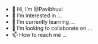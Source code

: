 - 👋 Hi, I’m @Pavibhuvi
- 👀 I’m interested in ...
- 🌱 I’m currently learning ...
- 💞️ I’m looking to collaborate on ...
- 📫 How to reach me ...

<!---
Pavibhuvi/Pavibhuvi is a ✨ special ✨ repository because its `README.md` (this file) appears on your GitHub profile.
You can click the Preview link to take a look at your changes.
--->
